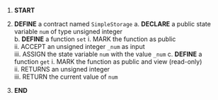 1. **START**

2. **DEFINE** a contract named `SimpleStorage`
   a. **DECLARE** a public state variable `num` of type unsigned integer  
   b. **DEFINE** a function `set`
   i. MARK the function as public  
    ii. ACCEPT an unsigned integer `_num` as input  
    iii. ASSIGN the state variable `num` with the value `_num`
   c. **DEFINE** a function `get`
   i. MARK the function as public and view (read-only)  
    ii. RETURNS an unsigned integer  
    iii. RETURN the current value of `num`

3. **END**
